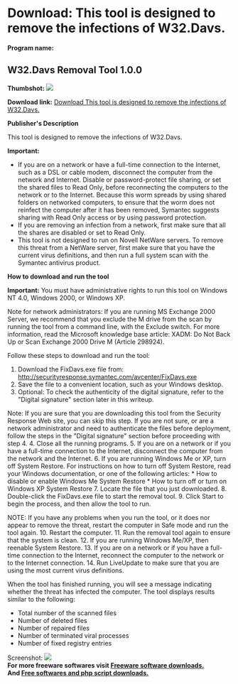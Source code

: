 # Download: This tool is designed to remove the infections of W32.Davs.

**Program name:**

## W32.Davs Removal Tool 1.0.0

  
**Thumbshot:** ![](http://www.freewarefiles.com/screenshot/w32davsremovaltool_md.gif)   
  
**Download link:** [Download This tool is designed to remove the infections of W32.Davs.](http://freesoftwares.boysofts.com/WDavs-Removal-Tool_program_19153.html)  
  


**Publisher's Description**  
  


This tool is designed to remove the infections of W32.Davs. 

**Important:**

  * If you are on a network or have a full-time connection to the Internet, such as a DSL or cable modem, disconnect the computer from the network and Internet. Disable or password-protect file sharing, or set the shared files to Read Only, before reconnecting the computers to the network or to the Internet. Because this worm spreads by using shared folders on networked computers, to ensure that the worm does not reinfect the computer after it has been removed, Symantec suggests sharing with Read Only access or by using password protection. 
  * If you are removing an infection from a network, first make sure that all the shares are disabled or set to Read Only. 
  * This tool is not designed to run on Novell NetWare servers. To remove this threat from a NetWare server, first make sure that you have the current virus definitions, and then run a full system scan with the Symantec antivirus product. 

**How to download and run the tool**

**Important:** You must have administrative rights to run this tool on Windows NT 4.0, Windows 2000, or Windows XP.

Note for network administrators: If you are running MS Exchange 2000 Server, we recommend that you exclude the M drive from the scan by running the tool from a command line, with the Exclude switch. For more information, read the Microsoft knowledge base article: XADM: Do Not Back Up or Scan Exchange 2000 Drive M (Article 298924).

Follow these steps to download and run the tool:

  1. Download the FixDavs.exe file from: http://securityresponse.symantec.com/avcenter/FixDavs.exe 
  2. Save the file to a convenient location, such as your Windows desktop. 
  3. Optional: To check the authenticity of the digital signature, refer to the "Digital signature" section later in this writeup.  
  
Note: If you are sure that you are downloading this tool from the Security Response Web site, you can skip this step. If you are not sure, or are a network administrator and need to authenticate the files before deployment, follow the steps in the "Digital signature" section before proceeding with step 4. 
  4. Close all the running programs. 
  5. If you are on a network or if you have a full-time connection to the Internet, disconnect the computer from the network and the Internet. 
  6. If you are running Windows Me or XP, turn off System Restore. For instructions on how to turn off System Restore, read your Windows documentation, or one of the following articles: 
    * How to disable or enable Windows Me System Restore 
    * How to turn off or turn on Windows XP System Restore 
  7. Locate the file that you just downloaded. 
  8. Double-click the FixDavs.exe file to start the removal tool. 
  9. Click Start to begin the process, and then allow the tool to run.  
  
NOTE: If you have any problems when you run the tool, or it does nor appear to remove the threat, restart the computer in Safe mode and run the tool again. 
  10. Restart the computer. 
  11. Run the removal tool again to ensure that the system is clean. 
  12. If you are running Windows Me/XP, then reenable System Restore. 
  13. If you are on a network or if you have a full-time connection to the Internet, reconnect the computer to the network or to the Internet connection. 
  14. Run LiveUpdate to make sure that you are using the most current virus definitions. 

When the tool has finished running, you will see a message indicating whether the threat has infected the computer. The tool displays results similar to the following:

  * Total number of the scanned files 
  * Number of deleted files 
  * Number of repaired files 
  * Number of terminated viral processes 
  * Number of fixed registry entries 

  
  
Screenshot: ![](http://www.freewarefiles.com/screenshot/w32davsremovaltool.gif)   
**For more freeware softwares visit [Freeware software downloads.](http://freesoftwares.boysofts.com/)**   
**And [Free softwares and php script downloads.](http://www.boysofts.com/)**
